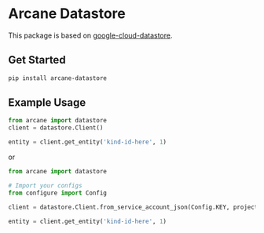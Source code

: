 # Arcane Datastore

This package is based on [google-cloud-datastore](https://pypi.org/project/google-cloud-datastore/).

## Get Started

```sh
pip install arcane-datastore
```

## Example Usage

```python
from arcane import datastore
client = datastore.Client()

entity = client.get_entity('kind-id-here', 1)
```

or

```python
from arcane import datastore

# Import your configs
from configure import Config

client = datastore.Client.from_service_account_json(Config.KEY, project=Config.GCP_PROJECT)

entity = client.get_entity('kind-id-here', 1)
```
